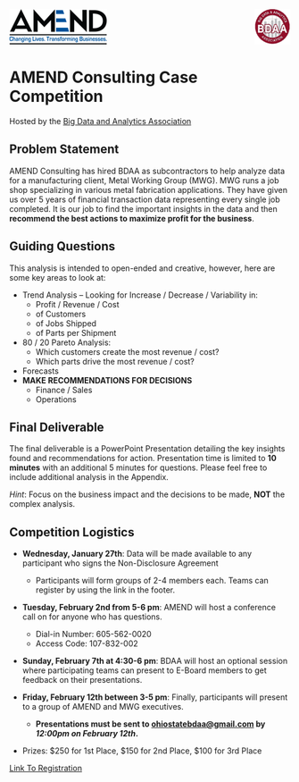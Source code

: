<img alt='AMEND logo' src='imgs/AMEND_logo.png' height=63>
<img alt='BDAA logo' src='imgs/BDAA_logo.png' height=63 style='float: right'>

AMEND Consulting Case Competition
=================================

Hosted by the [Big Data and Analytics Association][BDAA]

Problem Statement
-----------------

AMEND Consulting has hired BDAA as subcontractors to help analyze data for a manufacturing
client, Metal Working Group (MWG).
MWG runs a job shop specializing in various metal fabrication applications.
They have given us over 5 years of financial transaction data representing every single job
completed.
It is our job to find the important insights in the data and then **recommend the best actions
to maximize profit for the business**.


Guiding Questions
-----------------

This analysis is intended to open-ended and creative, however, here are some key areas to look
at:

- Trend Analysis – Looking for Increase / Decrease / Variability in:
  - Profit / Revenue / Cost
  - of Customers
  - of Jobs Shipped
  - of Parts per Shipment
- 80 / 20 Pareto Analysis:
  - Which customers create the most revenue / cost?
  - Which parts drive the most revenue  / cost?
- Forecasts
- **MAKE RECOMMENDATIONS FOR DECISIONS**
  - Finance / Sales
  - Operations

Final Deliverable
-----------------

The final deliverable is a PowerPoint Presentation detailing the key insights found and
recommendations for action.
Presentation time is limited to **10 minutes** with an additional 5 minutes for questions.
Please feel free to include additional analysis in the Appendix.

*Hint*:
Focus on the business impact and the decisions to be made, **NOT** the complex analysis.


Competition Logistics
---------------------

- **Wednesday, January 27th**:
  Data will be made available to any participant who signs the Non-Disclosure Agreement
    - Participants will form groups of 2-4 members each. Teams can register by using the link
    in the footer.

- **Tuesday, February 2nd from 5-6 pm**:
  AMEND will host a conference call on for anyone who has questions.
    - Dial-in Number: 605-562-0020
    - Access Code: 107-832-002

- **Sunday, February 7th at 4:30-6 pm**:
  BDAA will host an optional session where participating teams can present to E-Board members
  to get feedback on their presentations.

- **Friday, February 12th between 3-5 pm**:
  Finally, participants will present to a group of AMEND and MWG executives.
  - **Presentations must be sent to ohiostatebdaa@gmail.com by *12:00pm on February 12th*.**

- Prizes: $250 for 1st Place, $150 for 2nd Place, $100 for 3rd Place


[Link To Registration][Registration]



[Registration]: https://docs.google.com/forms/d/1_e-vDDIpOaxFppKGoqTZ0YDT64xqcCGm60fwv7lgg7w/viewform
[BDAA]: http://bdaaatohiostate.org/
